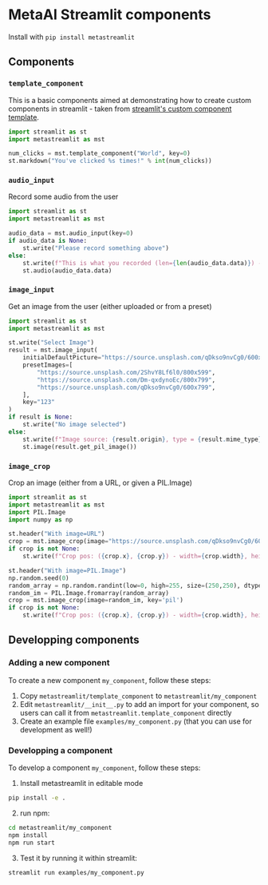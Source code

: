 # MetaAI Streamlit components

Install with `pip install metastreamlit`

## Components
### `template_component`

This is a basic components aimed at demonstrating how to create custom components in streamlit - taken from [streamlit's custom component template](https://github.com/streamlit/component-template).

```python
import streamlit as st
import metastreamlit as mst

num_clicks = mst.template_component("World", key=0)
st.markdown("You've clicked %s times!" % int(num_clicks))
```

### `audio_input`

Record some audio from the user

```python
import streamlit as st
import metastreamlit as mst

audio_data = mst.audio_input(key=0)
if audio_data is None:
    st.write("Please record something above")
else:
    st.write(f"This is what you recorded (len={len(audio_data.data)}) - type={audio_data.mime_type}")
    st.audio(audio_data.data)
```

### `image_input`

Get an image from the user (either uploaded or from a preset)

```python
import streamlit as st
import metastreamlit as mst

st.write("Select Image")
result = mst.image_input(
    initialDefaultPicture="https://source.unsplash.com/qDkso9nvCg0/600x799",
    presetImages=[
        "https://source.unsplash.com/2ShvY8Lf6l0/800x599",
        "https://source.unsplash.com/Dm-qxdynoEc/800x799",
        "https://source.unsplash.com/qDkso9nvCg0/600x799",
    ],
    key="123"
)
if result is None:
    st.write("No image selected")
else:
    st.write(f"Image source: {result.origin}, type = {result.mime_type}")
    st.image(result.get_pil_image())
```

### `image_crop`

Crop an image (either from a URL, or given a PIL.Image)

```python
import streamlit as st
import metastreamlit as mst
import PIL.Image
import numpy as np

st.header("With image=URL")
crop = mst.image_crop(image="https://source.unsplash.com/qDkso9nvCg0/600x799", key='url')
if crop is not None:
    st.write(f"Crop pos: ({crop.x}, {crop.y}) - width={crop.width}, height={crop.height}")

st.header("With image=PIL.Image")
np.random.seed(0)
random_array = np.random.randint(low=0, high=255, size=(250,250), dtype=np.uint8)
random_im = PIL.Image.fromarray(random_array)
crop = mst.image_crop(image=random_im, key='pil')
if crop is not None:
    st.write(f"Crop pos: ({crop.x}, {crop.y}) - width={crop.width}, height={crop.height}")
```

## Developping components

### Adding a new component

To create a new component `my_component`, follow these steps:
1. Copy `metastreamlit/template_component` to `metastreamlit/my_component`
2. Edit `metastreamlit/__init__.py` to add an import for your component, so users can call it from `metastreamlit.template_component` directly
2. Create an example file `examples/my_component.py` (that you can use for development as well!)

### Developping a component

To develop a component `my_component`, follow these steps:
1. Install metastreamlit in editable mode
```bash
pip install -e .
```
2. run npm:
```bash
cd metastreamlit/my_component
npm install
npm run start
```
3. Test it by running it within streamlit:
```bash
streamlit run examples/my_component.py
```

